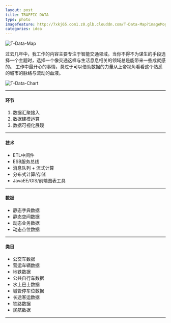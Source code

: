 ```yaml
---
layout: post
title: TRAFFIC DATA
type: photo
imagefeature: http://7xkj65.com1.z0.glb.clouddn.com/T-Data-Map?imageMogr2/thumbnail/!30p
categories: idea
---
```



![T-Data-Map](http://7xkj65.com1.z0.glb.clouddn.com/T-Data-Map)

过去几年中，我工作的内容主要专注于智能交通领域。当你不得不为谋生的手段选择一个主题时，选择一个像交通这样与生活息息相关的领域总是能带来一些成就感的。
工作中最开心的事情，莫过于可以借助数据的力量从上帝视角看看这个熟悉的城市的脉络与流动的血液。

![T-Data-Chart](http://7xkj65.com1.z0.glb.clouddn.com/T-Data-Charts)

----

#### 环节
1. 数据汇聚接入
2. 数据建模运算
3. 数据可视化展现

----

#### 技术
+ ETL中间件
+ ESB服务总线
+ 消息队列 + 流式计算
+ 分布式计算/存储
+ JavaEE/GIS/前端图表工具
    
----
    
#### 数据
+ 静态字典数据
+ 静态空间数据
+ 动态业务数据
+ 动态点位数据
    
 ----
    
#### 类目
+ 公交车数据
+ 营运车辆数据
+ 地铁数据
+ 公共自行车数据
+ 水上巴士数据
+ 城管停车位数据
+ 长途客运数据
+ 铁路数据
+ 民航数据
    
----    
